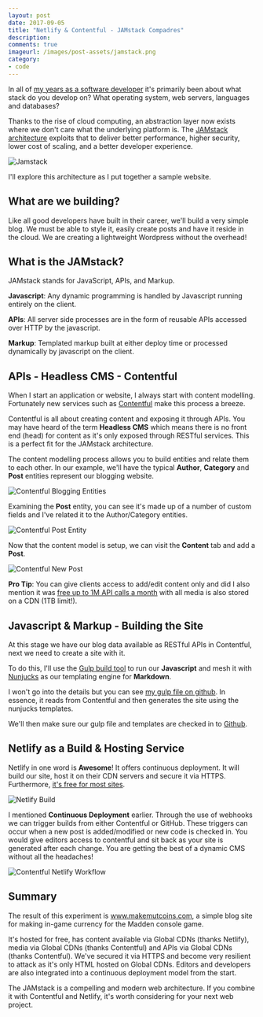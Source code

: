 ```yaml
---
layout: post
date: 2017-09-05
title: "Netlify & Contentful - JAMstack Compadres"
description: 
comments: true
imageurl: /images/post-assets/jamstack.png
category: 
- code
---
```


In all of [my years as a software developer](/resume) it's primarily been about what stack do you develop on? What operating system, web servers, languages and databases? 

Thanks to the rise of cloud computing, an abstraction layer now exists where we don't care what the underlying platform is. The [JAMstack architecture](https://jamstack.org/) exploits that to deliver better performance, higher security, lower cost of scaling, and a better developer experience.


![Jamstack](/images/post-assets/jamstack.png)

I'll explore this architecture as I put together a sample website. 

<!--more-->

## What are we building? 

Like all good developers have built in their career, we'll build a very simple blog. We must be able to style it, easily create posts and have it reside in the cloud. We are creating a lightweight Wordpress without the overhead!

## What is the JAMstack?

JAMstack stands for JavaScript, APIs, and Markup. 

__Javascript__: Any dynamic programming is handled by Javascript running entirely on the client. 

__APIs__: All server side processes are in the form of reusable APIs accessed over HTTP by the javascript.

__Markup__: Templated markup built at either deploy time or processed dynamically by javascript on the client. 

## APIs - Headless CMS - Contentful

When I start an application or website, I always start with content modelling. Fortunately new services such as [Contentful](https://www.contentful.com/) make this process a breeze. 

Contentful is all about creating content and exposing it through APIs. You may have heard of the term __Headless CMS__ which means there is no front end (head) for content as it's only exposed through RESTful services. This is a perfect fit for the JAMstack architecture.

The content modelling process allows you to build entities and relate them to each other. In our example, we'll have the typical __Author__, __Category__ and __Post__ entities represent our blogging website.

![Contentful Blogging Entities](/images/post-assets/contentful-entities.png)

Examining the __Post__ entity, you can see it's made up of a number of custom fields and I've related it to the Author/Category entities.

![Contentful Post Entity](/images/post-assets/contentful-post.png)

Now that the content model is setup, we can visit the __Content__ tab and add a __Post__. 

![Contentful New Post](/images/post-assets/contentful-new-post.png)

__Pro Tip__: You can give clients access to add/edit content only and did I also mention it was [free up to 1M API calls a month](https://www.contentful.com/pricing/) with all media is also stored on a CDN (1TB limit!).

## Javascript & Markup - Building the Site

At this stage we have our blog data available as RESTful APIs in Contentful, next we need to create a site with it. 

To do this, I'll use the [Gulp build tool](https://gulpjs.com/) to run our __Javascript__ and mesh it with [Nunjucks](https://mozilla.github.io/nunjucks/) as our templating engine for __Markdown__. 

I won't go into the details but you can see [my gulp file on github](https://github.com/sjmcculloch/mutcoins/blob/master/gulpfile.js). In essence, it reads from Contentful and then generates the site using the nunjucks templates.  

We'll then make sure our gulp file and templates are checked in to [Github](https://github.com/sjmcculloch/mutcoins).

## Netlify as a Build & Hosting Service

Netlify in one word is __Awesome__! It offers continuous deployment. It will build our site, host it on their CDN servers and secure it via HTTPS. Furthermore, [it's free for most sites](https://www.netlify.com/pricing/). 

![Netlify Build](/images/post-assets/netlify-build.png)

I mentioned __Continuous Deployment__ earlier. Through the use of webhooks we can trigger builds from either Contentful or GitHub. These triggers can occur when a new post is added/modified or new code is checked in. You would give editors access to contentful and sit back as your site is generated after each change. You are getting the best of a dynamic CMS without all the headaches! 


![Contentful Netlify Workflow](/images/post-assets/contentful-netlify-workflow.svg)

## Summary

The result of this experiment is www.makemutcoins.com, a simple blog site for making in-game currency for the Madden console game. 

It's hosted for free, has content available via Global CDNs (thanks Netlify), media via Global CDNs (thanks Contentful) and APIs via Global CDNs (thanks Contentful). We've secured it via HTTPS and become very resilient to attack as it's only HTML hosted on Global CDNs. Editors and developers are also integrated into a continuous deployment model from the start. 

The JAMstack is a compelling and modern web architecture. If you combine it with Contentful and Netlify, it's worth considering for your next web project.


